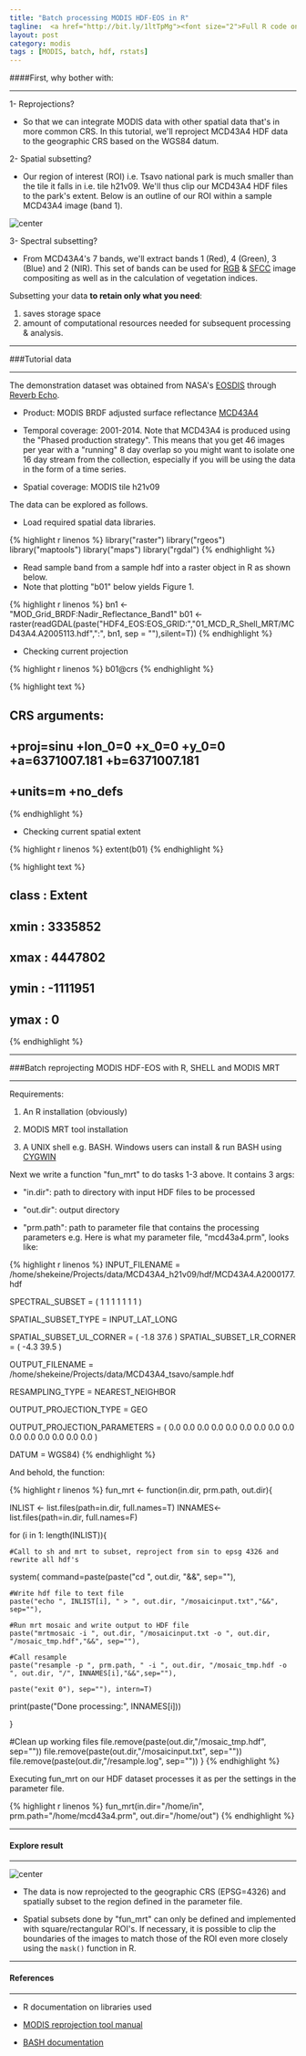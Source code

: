 ```yaml
---
title: "Batch processing MODIS HDF-EOS in R"
tagline:  <a href="http://bit.ly/1ltTpMg"><font size="2">Full R code on github</font></a> 
layout: post
category: modis
tags : [MODIS, batch, hdf, rstats]
---
```



####First, why bother with:

***  
1- Reprojections?

- So that we can integrate MODIS data with other spatial data that's in more 
common CRS. In this tutorial, we'll reproject MCD43A4 HDF data to the geographic
CRS based on the WGS84 datum.  

2- Spatial subsetting?

- Our region of interest (ROI) i.e. Tsavo national park is much smaller than the
tile it falls in i.e. tile h21v09. We'll thus clip our MCD43A4 HDF files to the 
park's extent. Below is an outline of our ROI within a sample MCD43A4 image (band 1).

![center](/post_figures/2014-08-25-MODIS_HDF_reprojection_subsetting_R/unnamed-chunk-1-1.png) 

3- Spectral subsetting? 

- From MCD43A4's 7 bands, we'll extract bands 1 (Red), 4 (Green), 3 (Blue) and 2
(NIR). This set of bands can be used for [RGB](http://goo.gl/nqJPWO) & [SFCC](http://goo.gl/vvZtMs) image compositing as well as in the calculation of vegetation indices.

Subsetting your data **to retain only what you need**: 

 1. saves storage space
 2. amount of computational resources needed for subsequent processing & analysis.

***

###Tutorial data

***
The demonstration dataset was obtained from NASA's [EOSDIS](https://earthdata.nasa.gov/) 
through [Reverb Echo](http://goo.gl/rBCFKr).

- Product: MODIS BRDF adjusted surface reflectance [MCD43A4](http://bit.ly/1uOoLwT)

- Temporal coverage: 2001-2014. Note that MCD43A4 is produced using the "Phased 
production strategy". This means that you get 46 images per year with a "running"
8 day overlap so you might want to isolate one 16 day stream from the collection,
especially if you will be using the data in the form of a time series. 

- Spatial coverage: MODIS tile h21v09

The data can be explored as follows. 

- Load required spatial data libraries.


{% highlight r linenos %}
library("raster")
library("rgeos")
library("maptools")
library("maps")
library("rgdal")
{% endhighlight %}

- Read sample band from a sample hdf into a raster object in R as shown below.
- Note that plotting "b01" below yields Figure 1.


{% highlight r linenos %}
bn1 <- "MOD_Grid_BRDF:Nadir_Reflectance_Band1"
b01 <- raster(readGDAL(paste("HDF4_EOS:EOS_GRID:","01_MCD_R_Shell_MRT/MCD43A4.A2005113.hdf",":", bn1, sep = ""),silent=T))
{% endhighlight %}

- Checking current projection

{% highlight r linenos %}
b01@crs
{% endhighlight %}



{% highlight text %}
## CRS arguments:
##  +proj=sinu +lon_0=0 +x_0=0 +y_0=0 +a=6371007.181 +b=6371007.181
## +units=m +no_defs
{% endhighlight %}

- Checking current spatial extent

{% highlight r linenos %}
extent(b01)
{% endhighlight %}



{% highlight text %}
## class       : Extent 
## xmin        : 3335852 
## xmax        : 4447802 
## ymin        : -1111951 
## ymax        : 0
{% endhighlight %}
***

###Batch reprojecting MODIS HDF-EOS with R, SHELL and MODIS MRT

***

Requirements:

  1. An R installation (obviously)
  
  2. MODIS MRT tool installation
  
  3. A UNIX shell e.g. BASH. Windows users can install & run BASH using [CYGWIN](https://www.cygwin.com/)  
  
Next we write a function "fun_mrt" to do tasks 1-3 above. It contains 3 args: 

 - "in.dir": path to directory with input HDF files to be processed
 
 - "out.dir": output directory
 
 - "prm.path": path to parameter file that contains the processing parameters e.g.
 Here is what my parameter file, "mcd43a4.prm", looks like:
 

{% highlight r linenos %}
INPUT_FILENAME = /home/shekeine/Projects/data/MCD43A4_h21v09/hdf/MCD43A4.A2000177.hdf

SPECTRAL_SUBSET = ( 1 1 1 1 1 1 1 )

SPATIAL_SUBSET_TYPE = INPUT_LAT_LONG

SPATIAL_SUBSET_UL_CORNER = ( -1.8 37.6 )
SPATIAL_SUBSET_LR_CORNER = ( -4.3 39.5 )

OUTPUT_FILENAME = /home/shekeine/Projects/data/MCD43A4_tsavo/sample.hdf

RESAMPLING_TYPE = NEAREST_NEIGHBOR

OUTPUT_PROJECTION_TYPE = GEO

OUTPUT_PROJECTION_PARAMETERS = ( 
 0.0 0.0 0.0
 0.0 0.0 0.0
 0.0 0.0 0.0
 0.0 0.0 0.0
 0.0 0.0 0.0 )

DATUM = WGS84)
{% endhighlight %}

And behold, the function:

{% highlight r linenos %}
fun_mrt <- function(in.dir, prm.path, out.dir){
  
  INLIST <- list.files(path=in.dir, full.names=T)
  INNAMES<- list.files(path=in.dir, full.names=F)
  
  for (i in 1: length(INLIST)){
    
    #Call to sh and mrt to subset, reproject from sin to epsg 4326 and rewrite all hdf's
   system(
    command=paste(paste("cd ", out.dir, "&&", sep=""),
          
    #Write hdf file to text file
    paste("echo ", INLIST[i], " > ", out.dir, "/mosaicinput.txt","&&", sep=""),
        
    #Run mrt mosaic and write output to HDF file
    paste("mrtmosaic -i ", out.dir, "/mosaicinput.txt -o ", out.dir, "/mosaic_tmp.hdf","&&", sep=""),
          
    #Call resample 
    paste("resample -p ", prm.path, " -i ", out.dir, "/mosaic_tmp.hdf -o ", out.dir, "/", INNAMES[i],"&&",sep=""),
      
    paste("exit 0"), sep=""), intern=T)
   
   print(paste("Done processing:", INNAMES[i]))
   
  }
  
  #Clean up working files
  file.remove(paste(out.dir,"/mosaic_tmp.hdf", sep=""))
  file.remove(paste(out.dir,"/mosaicinput.txt", sep=""))
  file.remove(paste(out.dir,"/resample.log", sep=""))
}
{% endhighlight %}

Executing fun_mrt on our HDF dataset processes it as per the settings in the parameter file.


{% highlight r linenos %}
fun_mrt(in.dir="/home/in", prm.path="/home/mcd43a4.prm", out.dir="/home/out")
{% endhighlight %}
***

#### Explore result

***

![center](/post_figures/2014-08-25-MODIS_HDF_reprojection_subsetting_R/unnamed-chunk-9-1.png) 

- The data is now reprojected to the geographic CRS (EPSG=4326) and spatially 
subset to the region defined in the parameter file.

- Spatial subsets done by "fun_mrt" can only be defined and implemented
with square/rectangular ROI's. If necessary, it is possible to clip the boundaries of the images to 
match those of the ROI even more closely using the `mask()` function in R.


***

#### References

***
- R documentation on libraries used

- [MODIS reprojection tool manual](http://bit.ly/1wwLHWp)

- [BASH documentation](http://bit.ly/1zyo2RG)
